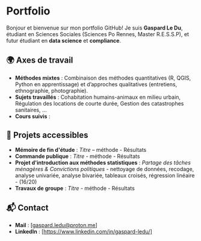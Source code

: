 # Portfolio

Bonjour et bienvenue sur mon portfolio GitHub!
Je suis **Gaspard Le Du**, étudiant en Sciences Sociales (Sciences Po Rennes, Master R.E.S.S.P), et futur étudiant en **data science** et **compliance**.

## 🌍 Axes de travail
- **Méthodes mixtes** : Combinaison des méthodes quantitatives (R, QGIS, Python en apprentissage) et d’approches qualitatives (entretiens, ethnographie, photographie).  
- **Sujets travaillés** : Cohabitation humains-animaux en milieu urbain, Régulation des locations de courte durée, Gestion des catastrophes sanitaires, ...
- **Cours suivis** : 

## 📂 Projets accessibles
- **Mémoire de fin d'étude** : *Titre* – méthode - Résultats
- **Commande publique** : *Titre* - méthode - Résultats
- **Projet d'introduction aux méthodes statistiques** : *Partage des tâches ménagères & Convictions politiques* - nettoyage de données, recodage, analyse univariée, analyse bivariée, tableaux croisés, régression linéaire  - (16/20)
- **Travaux de groupe** : *Titre* - méthode - Résultats

## 📬 Contact
- **Mail** : [gaspard.ledu@proton.me]  
- **LinkedIn** : [https://www.linkedin.com/in/gaspard-ledu/]
